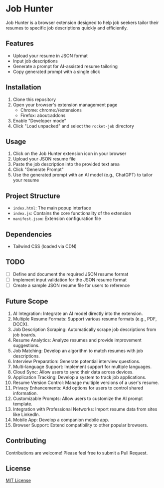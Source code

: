 # Job Hunter

Job Hunter is a browser extension designed to help job seekers tailor their resumes to specific job descriptions quickly and efficiently.

## Features

- Upload your resume in JSON format
- Input job descriptions
- Generate a prompt for AI-assisted resume tailoring
- Copy generated prompt with a single click

## Installation

1. Clone this repository
2. Open your browser's extension management page
   - Chrome: chrome://extensions
   - Firefox: about:addons
3. Enable "Developer mode"
4. Click "Load unpacked" and select the `rocket-job` directory

## Usage

1. Click on the Job Hunter extension icon in your browser
2. Upload your JSON resume file
3. Paste the job description into the provided text area
4. Click "Generate Prompt"
5. Use the generated prompt with an AI model (e.g., ChatGPT) to tailor your resume

## Project Structure

- `index.html`: The main popup interface
- `index.js`: Contains the core functionality of the extension
- `manifest.json`: Extension configuration file

## Dependencies

- Tailwind CSS (loaded via CDN)

## TODO

- [ ] Define and document the required JSON resume format
- [ ] Implement input validation for the JSON resume format
- [ ] Create a sample JSON resume file for users to reference

## Future Scope

1. AI Integration: Integrate an AI model directly into the extension.
2. Multiple Resume Formats: Support various resume formats (e.g., PDF, DOCX).
3. Job Description Scraping: Automatically scrape job descriptions from job boards.
4. Resume Analytics: Analyze resumes and provide improvement suggestions.
5. Job Matching: Develop an algorithm to match resumes with job descriptions.
6. Interview Preparation: Generate potential interview questions.
7. Multi-language Support: Implement support for multiple languages.
8. Cloud Sync: Allow users to sync their data across devices.
9. Application Tracking: Develop a system to track job applications.
10. Resume Version Control: Manage multiple versions of a user's resume.
11. Privacy Enhancements: Add options for users to control shared information.
12. Customizable Prompts: Allow users to customize the AI prompt template.
13. Integration with Professional Networks: Import resume data from sites like LinkedIn.
14. Mobile App: Develop a companion mobile app.
15. Browser Support: Extend compatibility to other popular browsers.

## Contributing

Contributions are welcome! Please feel free to submit a Pull Request.

## License

[MIT License](LICENSE)
